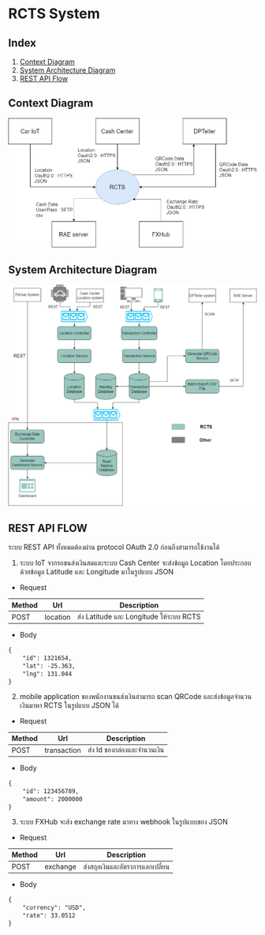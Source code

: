 # RCTS System

## Index

1. [Context Diagram](#context-diagram)
2. [System Architecture Diagram](#system-architecture-diagram)
3. [REST API Flow](#rest-api-flow)

## Context Diagram
![Context Diagram](diagram/ContextDiagram.png)

## System Architecture Diagram
![System Architecture Diagram](diagram/SystemArchitectureDiagram.png)

## REST API FLOW
ระบบ REST API ทั้งหมดต้องผ่าน protocol OAuth 2.0 ก่อนถึงสามารถใช้งานได้
1. ระบบ IoT จากรถขนส่งเงินสดและระบบ Cash Center จะส่งข้อมูล Location โดยประกอบด้วยข้อมูล Latitude และ Longitude มาในรูปแบบ JSON

* Request

| Method | Url      | Description                             |
|--------|----------|-----------------------------------------|
| POST   | location | ส่ง Latitude และ Longitude ให้ระบบ RCTS |

* Body

```
{
    "id": 1321654,
    "lat": -25.363,
    "lng": 131.044
}
```

2. mobile application ของพนักงานขนส่งเงินสามารถ scan QRCode และส่งข้อมูลจำนวนเงินมาหา RCTS ในรูปแบบ JSON ได้

* Request

| Method | Url         | Description                 |
|--------|-------------|-----------------------------|
| POST   | transaction | ส่ง Id ของกล่องและจำนวนเงิน |

* Body

```
{
    "id": 123456789,
    "amount": 2000000
}
```

3. ระบบ FXHub จะส่ง exchange rate มาทาง webhook ในรูปแบบของ JSON

* Request

| Method | Url      | Description                      |
|--------|----------|----------------------------------|
| POST   | exchange | ส่งสกุลเงินและอัตราการแลกเปลี่ยน |

* Body

```
{
    "currency": "USD",
    "rate": 33.0512
}
```
